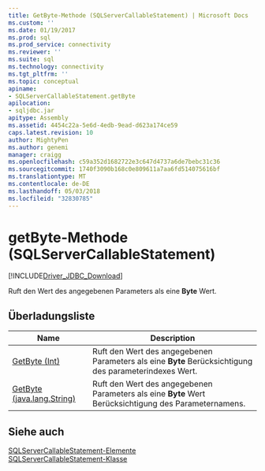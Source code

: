 ```yaml
---
title: GetByte-Methode (SQLServerCallableStatement) | Microsoft Docs
ms.custom: ''
ms.date: 01/19/2017
ms.prod: sql
ms.prod_service: connectivity
ms.reviewer: ''
ms.suite: sql
ms.technology: connectivity
ms.tgt_pltfrm: ''
ms.topic: conceptual
apiname:
- SQLServerCallableStatement.getByte
apilocation:
- sqljdbc.jar
apitype: Assembly
ms.assetid: 4454c22a-5e6d-4edb-9ead-d623a174ce59
caps.latest.revision: 10
author: MightyPen
ms.author: genemi
manager: craigg
ms.openlocfilehash: c59a352d1682722e3c647d4737a6de7bebc31c36
ms.sourcegitcommit: 1740f3090b168c0e809611a7aa6fd514075616bf
ms.translationtype: MT
ms.contentlocale: de-DE
ms.lasthandoff: 05/03/2018
ms.locfileid: "32830785"
---
```

# <a name="getbyte-method-sqlservercallablestatement"></a>getByte-Methode (SQLServerCallableStatement)
[!INCLUDE[Driver_JDBC_Download](../../../includes/driver_jdbc_download.md)]

  Ruft den Wert des angegebenen Parameters als eine **Byte** Wert.  
  
## <a name="overload-list"></a>Überladungsliste  
  
|Name|Description|  
|----------|-----------------|  
|[GetByte (Int)](../../../connect/jdbc/reference/getbyte-method-int.md)|Ruft den Wert des angegebenen Parameters als eine **Byte** Berücksichtigung des parameterindexes Wert.|  
|[GetByte (java.lang.String)](../../../connect/jdbc/reference/getbyte-method-java-lang-string.md)|Ruft den Wert des angegebenen Parameters als eine **Byte** Wert Berücksichtigung des Parameternamens.|  
  
## <a name="see-also"></a>Siehe auch  
 [SQLServerCallableStatement-Elemente](../../../connect/jdbc/reference/sqlservercallablestatement-members.md)   
 [SQLServerCallableStatement-Klasse](../../../connect/jdbc/reference/sqlservercallablestatement-class.md)  
  
  
